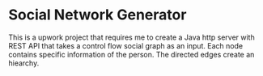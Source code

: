 # Social Network Generator
This is a upwork project that requires me to create a Java http server with REST API that takes a control flow social graph as an input. 
Each node contains specific information of the person. The directed edges create an hiearchy.
 



